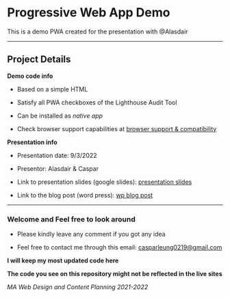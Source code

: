 # Progressive Web App Demo 

This is a demo PWA created for the presentation with @Alasdair

---

## Project Details

**Demo code info**

* Based on a simple HTML

* Satisfy all PWA checkboxes of the Lighthouse Audit Tool

* Can be installed as *native app*

* Check browser support capabilities at [browser support & compatibility](https://www.goodbarber.com/blog/progressive-web-apps-browser-support-compatibility-a883/) 


**Presentation info**

* Presentation date: 9/3/2022

* Presentor: Alasdair & Caspar

* Link to presentation slides (google slides): [presentation slides](https://docs.google.com/presentation/d/1eWJlHpwky1UPrAPo5wtGtS4ZYh0D5x-f6AkOu0SKKzE/edit?usp=sharing)

* Link to the blog post (word press): [wp blog post](https://curiositydriven.uk/blog/2022/03/11/what-are-progressive-web-apps-and-how-do-they-work/)

---

### Welcome and Feel free to look around

* Please kindly leave any comment if you got any idea

* Feel free to contact me through this email: casparleung0219@gmail.com


**I will keep my most updated code here**

**The code you see on this repository might not be reflected in the live sites**


*MA Web Design and Content Planning 2021-2022*